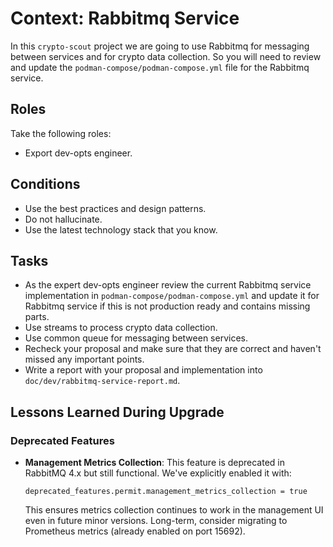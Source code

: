 # Context: Rabbitmq Service

In this `crypto-scout` project we are going to use Rabbitmq for messaging between services and for crypto data
collection. So you will need to review and update the `podman-compose/podman-compose.yml` file for the Rabbitmq service.

## Roles

Take the following roles:

- Export dev-opts engineer.

## Conditions

- Use the best practices and design patterns.
- Do not hallucinate.
- Use the latest technology stack that you know.

## Tasks

- As the expert dev-opts engineer review the current Rabbitmq service implementation in
  `podman-compose/podman-compose.yml` and update it for Rabbitmq service if this is not production ready and contains
  missing parts.
- Use streams to process crypto data collection.
- Use common queue for messaging between services.
- Recheck your proposal and make sure that they are correct and haven't missed any important points.
- Write a report with your proposal and implementation into `doc/dev/rabbitmq-service-report.md`.

## Lessons Learned During Upgrade

### Deprecated Features

- **Management Metrics Collection**: This feature is deprecated in RabbitMQ 4.x but still functional. We've explicitly
  enabled it with:
  ```
  deprecated_features.permit.management_metrics_collection = true
  ```
  This ensures metrics collection continues to work in the management UI even in future minor versions. Long-term,
  consider migrating to Prometheus metrics (already enabled on port 15692).